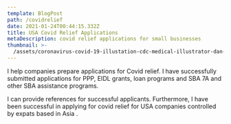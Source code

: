 ```yaml
---
template: BlogPost
path: /covidrelief
date: 2021-01-24T00:44:15.332Z
title: USA Covid Relief Applications
metaDescription: covid relief applications for small businesses
thumbnail: >-
  /assets/coronavirus-covid-19-illustation-cdc-medical-illustrator-dan-higgins_dezeen_2364_col_3.jpg
---
```

I help companies prepare  applications for Covid relief. I have successfully submitted applications for PPP, EIDL grants, loan programs and SBA 7A and other SBA assistance programs. 

I  can provide references for successful applicants.  Furthermore, I have been successful in applying for covid relief for USA companies controlled by expats based in Asia .

